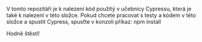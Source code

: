 V tomto repozitáři je k nalezení kód použítý v učebnicy Cypressu, která je také k nalezení v této složce. 
Pokud chcete pracovat s testy a kódem v této složce a spustit Cypress, spusťte v konzoli příkaz: npm install

Hodně štěstí!
